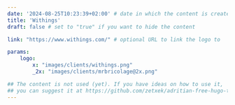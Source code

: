 ```yaml
---
date: '2024-08-25T10:23:39+02:00' # date in which the content is created - defaults to "today"
title: 'Withings'
draft: false # set to "true" if you want to hide the content 

link: "https://www.withings.com/" # optional URL to link the logo to

params:
    logo:
        x: "images/clients/withings.png"
        _2x: "images/clients/mrbricolage@2x.png"

## The content is not used (yet). If you have ideas on how to use it, 
## you can suggest it at https://github.com/zetxek/adritian-free-hugo-theme/discussions 
---
```

